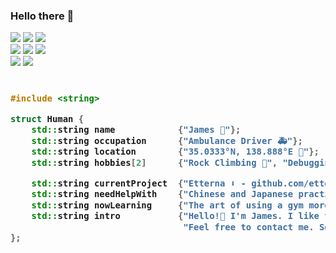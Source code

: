 ### Hello there 🤖

<p>
    <a href="#"><img src="https://img.shields.io/static/v1?label=Human%20Software&message=v2.3.5&color=blue&logo=actigraph"></a>
    <a href="#"><img src="https://img.shields.io/static/v1?label=Discord&message=Hidden%239999&color=7289da&logo=discord"></a>
    <a href="#"><img src="https://badges.pufler.dev/visits/jameskr97/jameskr97?label=Views&logo=Github&color=blue"></a>
    <br>
    <a href="#"><img src="https://img.shields.io/static/v1?label=Desktop&message=Windows%2010&logo=windows&color=00adef"></a>
    <a href="#"><img src="https://img.shields.io/static/v1?label=Server&message=Debian%20Buster&logo=debian&color=d70a53"></a>
    <a href="#"><img src="https://img.shields.io/static/v1?label=Laptop&message=macOS%20Catalina&logo=apple&color=111"></a>
    <br>
    <a href="https://www.jetbrains.com/"><img src="https://img.shields.io/static/v1?label=IDE&message=CLion,%20PyCharm,%20DataGrip&logo=jetbrains&color=2B2B2B"></a>
    <a href="https://www.postgresql.org/"><img src="https://img.shields.io/static/v1?label=Database&message=PostgreSQL&logo=postgresql&color=336791"></a>
    
</p>

<!-- Zero width character is used to put extra blank lines before and after code -->
<!-- Thank you github.com/rednafi -->
<h3> 

```cpp
​
#include <string>

struct Human {
    std::string name            {"James 🦾"};
    std::string occupation      {"Ambulance Driver 🚑"};
    std::string location        {"35.0333°N, 138.888°E 📍"};
    std::string hobbies[2]      {"Rock Climbing 🧗", "Debugging 🐞"};

    std::string currentProject  {"Etterna ⬇️ - github.com/etternagame/etterna"};
    std::string needHelpWith    {"Chinese and Japanese practice! 📓"};
    std::string nowLearning     {"The art of using a gym more than occasionally 💪"};
    std::string intro           {"Hello!👋 I'm James. I like to write code."
                                 "Feel free to contact me. See you soon!"};
};
​
```
</h3>

